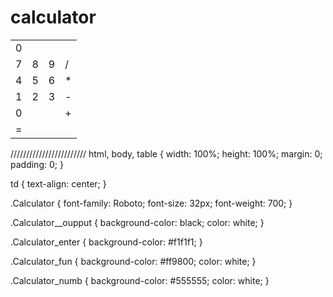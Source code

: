# calculator
<!DOCTYPE html>
<html>
<head>
	<title>calculator</title>
	<link rel="preconnect" href="https://fonts.gstatic.com">
<link href="https://fonts.googleapis.com/css2?family=Roboto:wght@400;500;700;900&display=swap" rel="stylesheet">
<link rel="stylesheet" type="text/css" href="calculator.css">
</head>
<body>
	<table class="calculator">
		<tbody>
			<tr class="Calculator__output">
				<td colspan="4">0</td>
			</tr>
			<tr>
				<td class="Calculator_numb">7</td>
				<td class="Calculator_numb">8</td>
				<td class="Calculator_numb">9</td>
				<td class="Calculator_fun">/</td>
			</tr>
			<tr>
				<td class="Calculator_numb">4</td>
				<td class="Calculator_numb">5</td>
				<td class="Calculator_numb">6</td>
				<td class="Calculator_fun">*</td>
			</tr>
			<tr>
				<td class="Calculator_numb">1</td>
				<td class="Calculator_numb">2</td>
				<td class="Calculator_numb">3</td>
				<td class="Calculator_fun">-</td>
			</tr>
			<tr>
				<td class="Calculator_numb" colspan="3">0</td>
				<td class="Calculator_fun">+</td>
			</tr>
			<tr>
				<td class="Calculator_enter" colspan="4">=</td>
			</tr>
		</tbody>
	</table>
</body>
</html>
////////////////////////
html, body, table {
	width: 100%;
	height: 100%;
	margin: 0;
	padding: 0;
}

td {
	text-align: center;
}

.Calculator {
	font-family: Roboto;
	font-size: 32px;
	font-weight: 700;
}

.Calculator__oupput {
	background-color: black;
	color: white;
}

.Calculator_enter {
	background-color: #f1f1f1;
}

.Calculator_fun {
	background-color: #ff9800;
	color: white;
}

.Calculator_numb {
	background-color: #555555;
	color: white;
}
